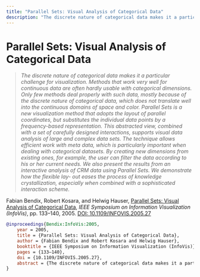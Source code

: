 ```yaml
---
title: "Parallel Sets: Visual Analysis of Categorical Data"
description: "The discrete nature of categorical data makes it a particular challenge for visualization. Methods that work very well for continuous data are often hardly usable with categorical dimensions. Only few methods deal properly with such data, mostly because of the discrete nature of categorical data, which does not translate well into the continuous domains of space and color. Parallel Sets is a new visualization method that adopts the layout of parallel coordinates, but substitutes the individual data points by a frequency-based representation. This abstracted view, combined with a set of carefully designed interactions, supports visual data analysis of large and complex data sets. The technique allows efficient work with meta data, which is particularly important when dealing with categorical datasets. By creating new dimensions from existing ones, for example, the user can filter the data according to his or her current needs. We also present the results from an interactive analysis of CRM data using Parallel Sets. We demonstrate how the flexible lay- out eases the process of knowledge crystallization, especially when combined with a sophisticated interaction scheme."
---
```


# Parallel Sets: Visual Analysis of Categorical Data

> _The discrete nature of categorical data makes it a particular challenge for visualization. Methods that work very well for continuous data are often hardly usable with categorical dimensions. Only few methods deal properly with such data, mostly because of the discrete nature of categorical data, which does not translate well into the continuous domains of space and color. Parallel Sets is a new visualization method that adopts the layout of parallel coordinates, but substitutes the individual data points by a frequency-based representation. This abstracted view, combined with a set of carefully designed interactions, supports visual data analysis of large and complex data sets. The technique allows efficient work with meta data, which is particularly important when dealing with categorical datasets. By creating new dimensions from existing ones, for example, the user can filter the data according to his or her current needs. We also present the results from an interactive analysis of CRM data using Parallel Sets. We demonstrate how the flexible lay- out eases the process of knowledge crystallization, especially when combined with a sophisticated interaction scheme._

Fabian Bendix, Robert Kosara, and Helwig Hauser, <a href="https://media.eagereyes.org/papers/2005/Bendix-InfoVis-2005.pdf" target="_blank">Parallel Sets: Visual Analysis of Categorical Data</a>, _IEEE Symposium on Information Visualization (InfoVis)_, pp. 133–140, 2005. <a href="https://dx.doi.org/10.1109/INFOVIS.2005.27" target="_new">DOI: 10.1109/INFOVIS.2005.27</a>


```bibtex
@inproceedings{Bendix:InfoVis:2005,
	year = 2005,
	title = {Parallel Sets: Visual Analysis of Categorical Data},
	author = {Fabian Bendix and Robert Kosara and Helwig Hauser},
	booktitle = {IEEE Symposium on Information Visualization (InfoVis)},
	pages = {133–140},
	doi = {10.1109/INFOVIS.2005.27},
	abstract = {The discrete nature of categorical data makes it a particular challenge for visualization. Methods that work very well for continuous data are often hardly usable with categorical dimensions. Only few methods deal properly with such data, mostly because of the discrete nature of categorical data, which does not translate well into the continuous domains of space and color. Parallel Sets is a new visualization method that adopts the layout of parallel coordinates, but substitutes the individual data points by a frequency-based representation. This abstracted view, combined with a set of carefully designed interactions, supports visual data analysis of large and complex data sets. The technique allows efficient work with meta data, which is particularly important when dealing with categorical datasets. By creating new dimensions from existing ones, for example, the user can filter the data according to his or her current needs. We also present the results from an interactive analysis of CRM data using Parallel Sets. We demonstrate how the flexible lay- out eases the process of knowledge crystallization, especially when combined with a sophisticated interaction scheme.},
}
```

